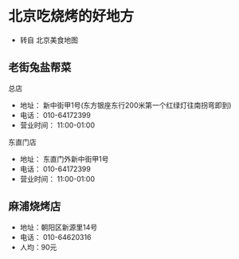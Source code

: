 # 北京吃烧烤的好地方 #
- 转自 北京美食地图

## 老街兔盐帮菜 ##
总店
- 地址： 新中街甲1号(东方银座东行200米第一个红绿灯往南拐弯即到)
- 电话： 010-64172399
- 营业时间： 11:00-01:00 

东直门店
- 地址： 东直门外新中街甲1号
- 电话： 010-64172399
- 营业时间： 11:00-01:00

## 麻浦烧烤店 ##
- 地址：朝阳区新源里14号
- 电话： 010-64620316
- 人均：90元